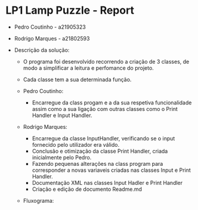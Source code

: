 # LP1 Lamp Puzzle - Report

* Pedro Coutinho - a21905323
* Rodrigo Marques - a21802593

* Descrição da solução:
    * O programa foi desenvolvido recorrendo a criação de 3 classes, de modo a simplificar a leitura e perfomance do projeto.
    * Cada classe tem a sua determinada função.
    * Pedro Coutinho: 
        * Encarregue da class progam e a da sua respetiva           funcionalidade assim como a sua ligação com outras classes como o Print Handler e Input Handler.

    * Rodrigo Marques: 
        * Encarregue da classe InputHandler, verificando se o input fornecido pelo utilizador era válido. 
        * Conclusão e otimização da classe Print Handler, criada inicialmente pelo Pedro. 
        * Fazendo pequenas alterações na class program para corresponder a novas variaveis criadas nas classes Input e Print Handler.
        * Documentação XML nas classes Input Hadler e Print Handler
        * Criação e edição de documento Readme.md

    

    * Fluxograma:
